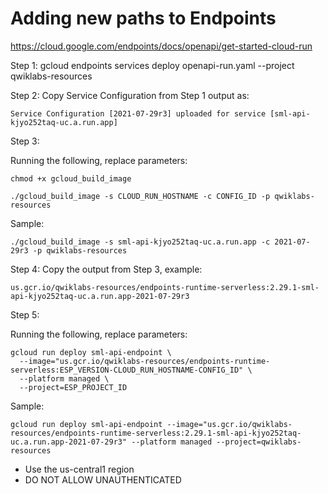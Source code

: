 # Adding new paths to Endpoints

https://cloud.google.com/endpoints/docs/openapi/get-started-cloud-run


Step 1:
gcloud endpoints services deploy openapi-run.yaml --project qwiklabs-resources


Step 2:
Copy Service Configuration from Step 1 output as:

```
Service Configuration [2021-07-29r3] uploaded for service [sml-api-kjyo252taq-uc.a.run.app]
```

Step 3:

Running the following, replace parameters:

```
chmod +x gcloud_build_image

./gcloud_build_image -s CLOUD_RUN_HOSTNAME -c CONFIG_ID -p qwiklabs-resources
```

Sample:
```
./gcloud_build_image -s sml-api-kjyo252taq-uc.a.run.app -c 2021-07-29r3 -p qwiklabs-resources
```


Step 4:
Copy the output from Step 3, example:

```
us.gcr.io/qwiklabs-resources/endpoints-runtime-serverless:2.29.1-sml-api-kjyo252taq-uc.a.run.app-2021-07-29r3

```

Step 5:

Running the following, replace parameters:

```
gcloud run deploy sml-api-endpoint \
  --image="us.gcr.io/qwiklabs-resources/endpoints-runtime-serverless:ESP_VERSION-CLOUD_RUN_HOSTNAME-CONFIG_ID" \
  --platform managed \
  --project=ESP_PROJECT_ID
```

Sample:

```
gcloud run deploy sml-api-endpoint --image="us.gcr.io/qwiklabs-resources/endpoints-runtime-serverless:2.29.1-sml-api-kjyo252taq-uc.a.run.app-2021-07-29r3" --platform managed --project=qwiklabs-resources
```

* Use the us-central1 region
* DO NOT ALLOW UNAUTHENTICATED

